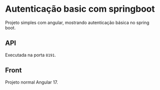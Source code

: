 # Autenticação basic com springboot

Projeto simples com angular, mostrando autenticação básica no spring boot.

## API

Executada na porta `8191`.

## Front

Projeto normal Angular 17.
